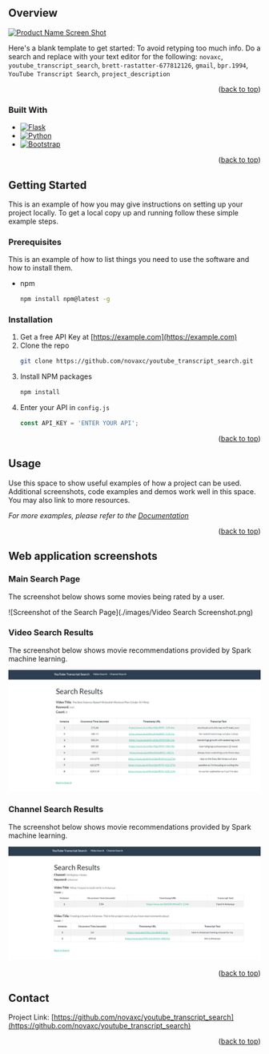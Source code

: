 
<a name="readme-top"></a>


<!-- ABOUT THE PROJECT -->
## Overview

[![Product Name Screen Shot][product-screenshot]](https://example.com)

Here's a blank template to get started: To avoid retyping too much info. Do a search and replace with your text editor for the following: `novaxc`, `youtube_transcript_search`, `brett-rastatter-677812126`, `gmail`, `bpr.1994`, `YouTube Transcript Search`, `project_description`

<p align="right">(<a href="#readme-top">back to top</a>)</p>



### Built With

* [![Flask][Flask.py]][Flask-url]
* [![Python][Python.py]][Python-url]
* [![Bootstrap][Bootstrap.com]][Bootstrap-url]

<p align="right">(<a href="#readme-top">back to top</a>)</p>



<!-- GETTING STARTED -->
## Getting Started

This is an example of how you may give instructions on setting up your project locally.
To get a local copy up and running follow these simple example steps.

### Prerequisites

This is an example of how to list things you need to use the software and how to install them.
* npm
  ```sh
  npm install npm@latest -g
  ```

### Installation

1. Get a free API Key at [https://example.com](https://example.com)
2. Clone the repo
   ```sh
   git clone https://github.com/novaxc/youtube_transcript_search.git
   ```
3. Install NPM packages
   ```sh
   npm install
   ```
4. Enter your API in `config.js`
   ```js
   const API_KEY = 'ENTER YOUR API';
   ```

<p align="right">(<a href="#readme-top">back to top</a>)</p>



<!-- USAGE EXAMPLES -->
## Usage

Use this space to show useful examples of how a project can be used. Additional screenshots, code examples and demos work well in this space. You may also link to more resources.

_For more examples, please refer to the [Documentation](https://example.com)_

<p align="right">(<a href="#readme-top">back to top</a>)</p>



## Web application screenshots 

### Main Search Page

The screenshot below shows some movies being rated by a user.

![Screenshot of the Search Page](./images/Video Search Screenshot.png)

### Video Search Results

The screenshot below shows movie recommendations provided by Spark machine learning.

![Screenshot of the Search Page Results](./images/Video_Search_Results_Screenshot.png)

### Channel Search Results

The screenshot below shows movie recommendations provided by Spark machine learning.

![Screenshot of the Search Page Results](./images/Channel_Search_Results_Screenshot.png)

<p align="right">(<a href="#readme-top">back to top</a>)</p>


<!-- CONTACT -->
## Contact

Project Link: [https://github.com/novaxc/youtube_transcript_search](https://github.com/novaxc/youtube_transcript_search)

<p align="right">(<a href="#readme-top">back to top</a>)</p>



<!-- MARKDOWN LINKS & IMAGES -->
<!-- https://www.markdownguide.org/basic-syntax/#reference-style-links -->
[contributors-shield]: https://img.shields.io/github/contributors/novaxc/youtube_transcript_search.svg?style=for-the-badge
[contributors-url]: https://github.com/novaxc/youtube_transcript_search/graphs/contributors
[forks-shield]: https://img.shields.io/github/forks/novaxc/youtube_transcript_search.svg?style=for-the-badge
[forks-url]: https://github.com/novaxc/youtube_transcript_search/network/members
[stars-shield]: https://img.shields.io/github/stars/novaxc/youtube_transcript_search.svg?style=for-the-badge
[stars-url]: https://github.com/novaxc/youtube_transcript_search/stargazers
[issues-shield]: https://img.shields.io/github/issues/novaxc/youtube_transcript_search.svg?style=for-the-badge
[issues-url]: https://github.com/novaxc/youtube_transcript_search/issues
[license-shield]: https://img.shields.io/github/license/novaxc/youtube_transcript_search.svg?style=for-the-badge
[license-url]: https://github.com/novaxc/youtube_transcript_search/blob/master/LICENSE.txt
[linkedin-shield]: https://img.shields.io/badge/-LinkedIn-black.svg?style=for-the-badge&logo=linkedin&colorB=555
[linkedin-url]: https://linkedin.com/in/brett-rastatter-677812126
[product-screenshot]: images/screenshot.png
[Flask.py]: https://img.shields.io/badge/Flask-000000?style=for-the-badge&logo=flask&logoColor=white
[Flask-url]: https://flask.palletsprojects.com/
[Next-url]: https://nextjs.org/
[Python.py]: https://img.shields.io/badge/Python-3776AB?style=for-the-badge&logo=python&logoColor=white
[Python-url]: https://www.python.org/
[Bootstrap.com]: https://img.shields.io/badge/Bootstrap-563D7C?style=for-the-badge&logo=bootstrap&logoColor=white
[Bootstrap-url]: https://getbootstrap.com
